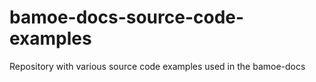 # bamoe-docs-source-code-examples
Repository with various source code examples used in the bamoe-docs
